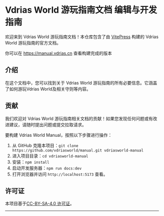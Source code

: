 # Vdrias World 游玩指南文档 编辑与开发指南

欢迎来到 Vdrias World 游玩指南文档！本仓库包含了由 [VitePress](https://vitepress.dev/) 构建的 Vdrias World 游玩指南的官方文档。

你可以在 https://manual.vdrias.cn 查看构建完成的版本

## 介绍

在这个文档中，您可以找到关于 Vdrias World 游玩指南的所有必要信息。它涵盖了如何游玩Vdrias World及相关守则等内容。

## 贡献

我们欢迎对 Vdrias World 游玩指南相关文档的贡献！如果您发现任何问题或有改进建议，请随时提出问题或提交拉取请求。

要构建 Vdrias World Manual，按照以下步骤进行操作：

1. 从 GitHub 克隆本项目：`git clone https://github.com/vdriasworld/manual.git vdriasworld-manual`
2. 进入项目目录：`cd vdriasworld-manual`
3. 安装：`npm install`
4. 启动开发服务器：`npm run docs:dev`
5. 打开浏览器并访问 `http://localhost:5173` 查看。

## 许可证

本项目基于[CC-BY-SA-4.0 许可证](./LICENSE)。

---

